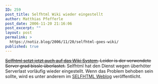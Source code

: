 ```yaml
---
ID: 259
post_title: Selfhtml Wiki wieder eingestellt
author: Matthias Pfefferle
post_date: 2006-11-20 21:16:06
post_excerpt: ""
layout: post
permalink: >
  https://notiz.blog/2006/11/20/selfhtml-goes-wiki/
published: true
---
```

<del datetime="2006-11-21T17:56:51+00:00"><a href="http://wiki.meta-text.net/Hauptseite">Selfhtml setzt jetzt auch auf das Wiki System</a>. Leider is der verwendete Server grad bissle überlastet.</del>
Selfhtml hat den Dienst wegen überhöter Serverlast vorläufig wieder eingestellt. Wenn das Problem behoben sein sollte, wird es unter anderem im <a href="http://aktuell.de.selfhtml.org/weblog/">SELFHTML Weblog</a> veröffentlicht.